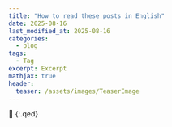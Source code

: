 ```yaml
---
title: "How to read these posts in English"
date: 2025-08-16
last_modified_at: 2025-08-16
categories:
  - blog
tags:
  - Tag
excerpt: Excerpt
mathjax: true
header:
  teaser: /assets/images/TeaserImage
---
```





🔲
{:.qed}